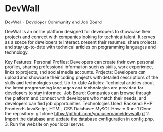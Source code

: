 # DevWall
DevWall - Developer Community and Job Board

DevWall is an online platform designed for developers to showcase their projects and connect with companies looking for technical talent. It serves as a space for developers to interact, present their resumes, share projects, and stay up-to-date with technical articles on programming languages and technology.

Key Features:
Personal Profiles: Developers can create their own personal profiles, sharing professional information such as skills, work experience, links to projects, and social media accounts.
Projects: Developers can upload and showcase their coding projects with detailed descriptions of the skills and technologies used.
Up-to-date Articles: Technical articles about the latest programming languages and technologies are provided for developers to stay informed.
Job Board: Companies can browse through the platform and connect with developers who match their needs, and developers can find job opportunities.
Technologies Used:
Backend: PHP
Frontend: JavaScript, HTML, CSS
Database: MySQL
How to Run:
1.Clone the repository:
git clone https://github.com/yourusername/devwall.git
2. Import the database and update the database configuration in config.php.
3. Run the website on your local server.
